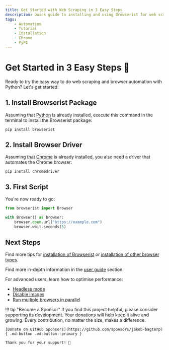 ```yaml
---
title: Get Started with Web Scraping in 3 Easy Steps
description: Quick guide to installing and using Browserist for web scraping and browser automation in Python, so you can run your first script within minutes. Includes code examples.
tags:
    - Automation
    - Tutorial
    - Installation
    - Chrome
    - PyPI
---
```


# Get Started in 3 Easy Steps 🚀
Ready to try the easy way to do web scraping and browser automation with Python? Let's get started:

## 1. Install Browserist Package
Assuming that [Python](https://www.python.org/) is already installed, execute this command in the terminal to install the Browserist package:

```shell title=""
pip install browserist
```

## 2. Install Browser Driver
Assuming that [Chrome](https://www.google.com/chrome/) is already installed, you also need a driver that automates the Chrome browser:

```shell title=""
pip install chromedriver
```

## 3. First Script
You're now ready to go:

```python linenums="1"
from browserist import Browser

with Browser() as browser:
    browser.open.url("https://example.com")
    browser.wait.seconds(5)
```

## Next Steps
Find more tips for [installation of Browserist](installation.md) or [installation of other browser types](recommended-drivers.md).

Find more in-depth information in the [user guide](../user-guide/index.md) section.

For advanced users, learn how to optimise performance:

* [Headless mode](../performance/headless.md)
* [Disable images](../performance/disable-images.md)
* [Run multiple browsers in parallel](../performance/parallelization/results-summary.md)

!!! tip "Become a Sponsor"
    If you find this project helpful, please consider supporting its development. Your donations will help keep it alive and growing. Every contribution, no matter the size, makes a difference.

    [Donate on GitHub Sponsors](https://github.com/sponsors/jakob-bagterp){ .md-button .md-button--primary }

    Thank you for your support! 🙌
